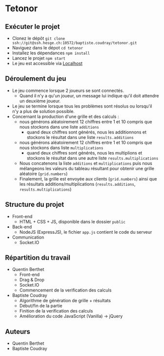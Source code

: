 # Tetonor

## Exécuter le projet
- Clonez le dépôt `git clone ssh://git@ssh.hesge.ch:10572/baptiste.coudray/tetonor.git`
- Naviguez dans le dépot `cd tetonor`
- Installez les dépendances `npm install`
- Lancez le projet `npm start`
- Le jeu est accessible via [Localhost](http://127.0.0.1:3000/)

## Déroulement du jeu
- Le jeu commence lorsque 2 joueurs se sont connectés.
    - Quand il n'y a qu'un joueur, un message lui indique qu'il doit attendre un deuxième joueur.
- Le jeu se termine lorsque tous les problèmes sont résolus ou lorsqu'il n'y a plus de solution possible.
- Concernant la production d'une grille et des calculs :
    - nous générons aléatoirement 12 chiffres entre 1 et 10 compris que nous stockons dans une liste `additions`
        - quand deux chiffres sont générés, nous les additionnons et stockons le résultat dans une liste `results.additions`
    - nous générons aléatoirement 12 chiffres entre 1 et 10 compris que nous stockons dans liste `multiplications`
        - quand deux chiffres sont générés, nous les multiplions et stockons le résultat dans une autre liste `results.multiplications`
    - Nous concatenons la liste `additions` et `multiplications` puis nous mélangeons les valeurs du tableau résultant pour obtenir une grille aléatoire (`grid.numbers`)
    - Finalement, la grille est envoyée aux clients (`grid.numbers`) ainsi que les résultats additions/multiplications (`results.additions`, `results.multiplications`)

## Structure du projet
- Front-end
    - HTML + CSS + JS, disponible dans le dossier `public`
- Back-end
    - NodeJS (ExpressJS), le fichier `app.js` contient le code du serveur
- Communication
    - Socket.IO

## Répartition du travail
- Quentin Berthet
    - Front-end
    - Drag & Drop
    - Socket.IO
    - Commencement de la verification des calculs
- Baptiste Coudray
    - Algorithme de génération de grille + résultats
    - Début/fin de la partie
    - Finition de la verification des calculs
    - Amélioration du code JavaScript (Vanilla) -> jQuery

## Auteurs
- Quentin Berthet
- Baptiste Coudray
